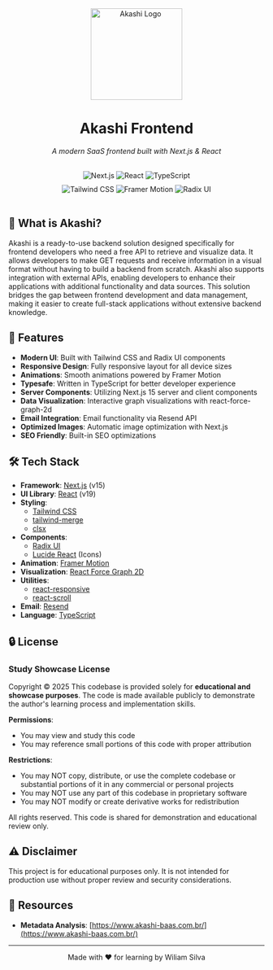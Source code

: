 <div align="center">
  <img src="https://i.imgur.com/7iwweOW.png" alt="Akashi Logo" width="180" height="180" />
  
  # Akashi Frontend
  
  <p><i>A modern SaaS frontend built with Next.js & React</i></p>
  
  <br>
  
  <div>
    <img src="https://img.shields.io/badge/Next.js-000000?style=for-the-badge&logo=nextdotjs&logoColor=white" alt="Next.js" />
    <img src="https://img.shields.io/badge/React-61DAFB?style=for-the-badge&logo=react&logoColor=black" alt="React" />
    <img src="https://img.shields.io/badge/TypeScript-3178C6?style=for-the-badge&logo=typescript&logoColor=white" alt="TypeScript" />
  </div>
  
  <div style="margin-top: 10px;">
    <img src="https://img.shields.io/badge/TailwindCSS-06B6D4?style=for-the-badge&logo=tailwindcss&logoColor=white" alt="Tailwind CSS" />
    <img src="https://img.shields.io/badge/Framer_Motion-0055FF?style=for-the-badge&logo=framer&logoColor=white" alt="Framer Motion" />
    <img src="https://img.shields.io/badge/Radix_UI-161618?style=for-the-badge&logo=radixui&logoColor=white" alt="Radix UI" />
  </div>
  
  <br>
</div>

## 🧩 What is Akashi?
Akashi is a ready-to-use backend solution designed specifically for frontend developers who need a free API to retrieve and visualize data. It allows developers to make GET requests and receive information in a visual format without having to build a backend from scratch. Akashi also supports integration with external APIs, enabling developers to enhance their applications with additional functionality and data sources. This solution bridges the gap between frontend development and data management, making it easier to create full-stack applications without extensive backend knowledge.

## 🚀 Features
- **Modern UI**: Built with Tailwind CSS and Radix UI components
- **Responsive Design**: Fully responsive layout for all device sizes
- **Animations**: Smooth animations powered by Framer Motion
- **Typesafe**: Written in TypeScript for better developer experience
- **Server Components**: Utilizing Next.js 15 server and client components
- **Data Visualization**: Interactive graph visualizations with react-force-graph-2d
- **Email Integration**: Email functionality via Resend API
- **Optimized Images**: Automatic image optimization with Next.js
- **SEO Friendly**: Built-in SEO optimizations

## 🛠️ Tech Stack
- **Framework**: [Next.js](https://nextjs.org/) (v15)
- **UI Library**: [React](https://react.dev/) (v19)
- **Styling**: 
  - [Tailwind CSS](https://tailwindcss.com/)
  - [tailwind-merge](https://github.com/dcastil/tailwind-merge)
  - [clsx](https://github.com/lukeed/clsx)
- **Components**:
  - [Radix UI](https://www.radix-ui.com/)
  - [Lucide React](https://lucide.dev/) (Icons)
- **Animation**: [Framer Motion](https://www.framer.com/motion/)
- **Visualization**: [React Force Graph 2D](https://github.com/vasturiano/react-force-graph)
- **Utilities**:
  - [react-responsive](https://github.com/yocontra/react-responsive)
  - [react-scroll](https://github.com/fisshy/react-scroll)
- **Email**: [Resend](https://resend.com/)
- **Language**: [TypeScript](https://www.typescriptlang.org/)

## 🔒 License
### Study Showcase License
Copyright © 2025
This codebase is provided solely for **educational and showcase purposes**. The code is made available publicly to demonstrate the author's learning process and implementation skills.

**Permissions**:
- You may view and study this code
- You may reference small portions of this code with proper attribution

**Restrictions**:
- You may NOT copy, distribute, or use the complete codebase or substantial portions of it in any commercial or personal projects
- You may NOT use any part of this codebase in proprietary software
- You may NOT modify or create derivative works for redistribution

All rights reserved. This code is shared for demonstration and educational review only.

## ⚠️ Disclaimer
This project is for educational purposes only. It is not intended for production use without proper review and security considerations.

## 🔗 Resources
- **Metadata Analysis**: [https://www.akashi-baas.com.br/](https://www.akashi-baas.com.br/)

---
<div align="center">
  <p>Made with ❤️ for learning by Wiliam Silva</p>
</div>
